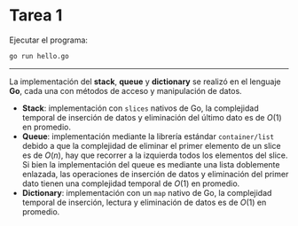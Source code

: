 # Tarea 1

Ejecutar el programa:
```bash
go run hello.go
```

---

La implementación del **stack**, **queue** y **dictionary** se realizó en el lenguaje **Go**, cada una con métodos de acceso y manipulación de datos. 

* **Stack**: implementación con `slices` nativos de Go, la complejidad temporal de inserción de datos y eliminación del último dato es de $O(1)$ en promedio.
* **Queue**: implementación mediante la librería estándar `container/list` debido a que la complejidad de eliminar el primer elemento de un slice es de $O(n)$, hay que recorrer a la izquierda todos los elementos del slice. Si bien la implementación del queue es mediante una lista doblemente enlazada, las operaciones de inserción de datos y eliminación del primer dato tienen una complejidad temporal de $O(1)$ en promedio.
* **Dictionary**: implementación con un `map` nativo de Go, la complejidad temporal de inserción, lectura y eliminación de datos es de $O(1)$ en promedio.